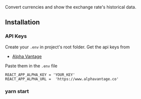Convert currencies and show the exchange rate's historical data.

## Installation

### API Keys

Create your `.env` in project's root folder. Get the api keys from

- [Alpha Vantage](https://www.alphavantage.co/support/#api-key)

Paste them in the `.env` file

```
REACT_APP_ALPHA_KEY = 'YOUR_KEY'
REACT_APP_ALPHA_URL =  'https://www.alphavantage.co'
```

### yarn start
